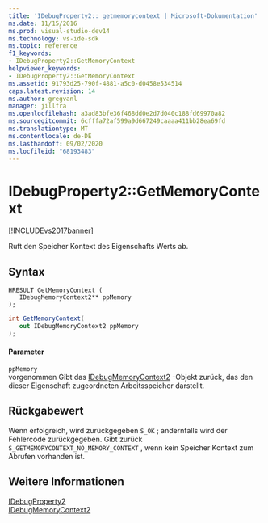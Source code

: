 ```yaml
---
title: 'IDebugProperty2:: getmemorycontext | Microsoft-Dokumentation'
ms.date: 11/15/2016
ms.prod: visual-studio-dev14
ms.technology: vs-ide-sdk
ms.topic: reference
f1_keywords:
- IDebugProperty2::GetMemoryContext
helpviewer_keywords:
- IDebugProperty2::GetMemoryContext
ms.assetid: 91793d25-790f-4881-a5c0-d0458e534514
caps.latest.revision: 14
ms.author: gregvanl
manager: jillfra
ms.openlocfilehash: a3ad83bfe36f468dd0e2d7d040c188fd69970a82
ms.sourcegitcommit: 6cfffa72af599a9d667249caaaa411bb28ea69fd
ms.translationtype: MT
ms.contentlocale: de-DE
ms.lasthandoff: 09/02/2020
ms.locfileid: "68193483"
---
```

# <a name="idebugproperty2getmemorycontext"></a>IDebugProperty2::GetMemoryContext
[!INCLUDE[vs2017banner](../../../includes/vs2017banner.md)]

Ruft den Speicher Kontext des Eigenschafts Werts ab.  
  
## <a name="syntax"></a>Syntax  
  
```cpp#  
HRESULT GetMemoryContext (   
   IDebugMemoryContext2** ppMemory  
);  
```  
  
```csharp  
int GetMemoryContext(  
   out IDebugMemoryContext2 ppMemory  
);  
```  
  
#### <a name="parameters"></a>Parameter  
 `ppMemory`  
 vorgenommen Gibt das [IDebugMemoryContext2](../../../extensibility/debugger/reference/idebugmemorycontext2.md) -Objekt zurück, das den dieser Eigenschaft zugeordneten Arbeitsspeicher darstellt.  
  
## <a name="return-value"></a>Rückgabewert  
 Wenn erfolgreich, wird zurückgegeben `S_OK` ; andernfalls wird der Fehlercode zurückgegeben. Gibt zurück `S_GETMEMORYCONTEXT_NO_MEMORY_CONTEXT` , wenn kein Speicher Kontext zum Abrufen vorhanden ist.  
  
## <a name="see-also"></a>Weitere Informationen  
 [IDebugProperty2](../../../extensibility/debugger/reference/idebugproperty2.md)   
 [IDebugMemoryContext2](../../../extensibility/debugger/reference/idebugmemorycontext2.md)
